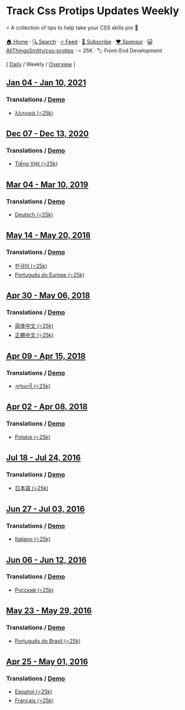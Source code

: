 # Track Css Protips Updates Weekly

⚡️ A collection of tips to help take your CSS skills pro 🦾

[🏠 Home](/README.md) · [🔍 Search](https://www.trackawesomelist.com/search/) · [🔥 Feed](https://www.trackawesomelist.com/AllThingsSmitty/css-protips/week/rss.xml) · [📮 Subscribe](https://trackawesomelist.us17.list-manage.com/subscribe?u=d2f0117aa829c83a63ec63c2f&id=36a103854c) · [❤️  Sponsor](https://github.com/sponsors/theowenyoung) · [😺 AllThingsSmitty/css-protips](https://github.com/AllThingsSmitty/css-protips) · ⭐ 25K · 🏷️ Front-End Development

[ [Daily](/content/AllThingsSmitty/css-protips/README.md) / Weekly / [Overview](/content/AllThingsSmitty/css-protips/readme/README.md) ]

## [Jan 04 - Jan 10, 2021](/content/2021/1/README.md)

### Translations / [Demo](http://codepen.io/AllThingsSmitty/pen/XKgOkR)

*   [λληνικά (⭐25k)](https://github.com/AllThingsSmitty/css-protips/tree/master/translations/gr-GR)

## [Dec 07 - Dec 13, 2020](/content/2020/49/README.md)

### Translations / [Demo](http://codepen.io/AllThingsSmitty/pen/XKgOkR)

*   [Tiếng Việt (⭐25k)](https://github.com/AllThingsSmitty/css-protips/tree/master/translations/vn-VN)

## [Mar 04 - Mar 10, 2019](/content/2019/9/README.md)

### Translations / [Demo](http://codepen.io/AllThingsSmitty/pen/XKgOkR)

*   [Deutsch (⭐25k)](https://github.com/AllThingsSmitty/css-protips/tree/master/translations/de-DE)

## [May 14 - May 20, 2018](/content/2018/20/README.md)

### Translations / [Demo](http://codepen.io/AllThingsSmitty/pen/XKgOkR)

*   [한국어 (⭐25k)](https://github.com/AllThingsSmitty/css-protips/tree/master/translations/ko-KR)
*   [Português do Europe (⭐25k)](https://github.com/AllThingsSmitty/css-protips/tree/master/translations/pt-PT)

## [Apr 30 - May 06, 2018](/content/2018/18/README.md)

### Translations / [Demo](http://codepen.io/AllThingsSmitty/pen/XKgOkR)

*   [简体中文 (⭐25k)](https://github.com/AllThingsSmitty/css-protips/tree/master/translations/zh-CN)
*   [正體中文 (⭐25k)](https://github.com/AllThingsSmitty/css-protips/tree/master/translations/zh-TW)

## [Apr 09 - Apr 15, 2018](/content/2018/15/README.md)

### Translations / [Demo](http://codepen.io/AllThingsSmitty/pen/XKgOkR)

*   [ગુજરાતી (⭐25k)](https://github.com/AllThingsSmitty/css-protips/tree/master/translations/gu-IND)

## [Apr 02 - Apr 08, 2018](/content/2018/14/README.md)

### Translations / [Demo](http://codepen.io/AllThingsSmitty/pen/XKgOkR)

*   [Polskie (⭐25k)](https://github.com/AllThingsSmitty/css-protips/tree/master/translations/pl-PL)

## [Jul 18 - Jul 24, 2016](/content/2016/29/README.md)

### Translations / [Demo](http://codepen.io/AllThingsSmitty/pen/XKgOkR)

*   [日本語 (⭐25k)](https://github.com/AllThingsSmitty/css-protips/tree/master/translations/ja-JP)

## [Jun 27 - Jul 03, 2016](/content/2016/26/README.md)

### Translations / [Demo](http://codepen.io/AllThingsSmitty/pen/XKgOkR)

*   [Italiano (⭐25k)](https://github.com/AllThingsSmitty/css-protips/tree/master/translations/it-IT)

## [Jun 06 - Jun 12, 2016](/content/2016/23/README.md)

### Translations / [Demo](http://codepen.io/AllThingsSmitty/pen/XKgOkR)

*   [Русский (⭐25k)](https://github.com/AllThingsSmitty/css-protips/tree/master/translations/ru-RU)

## [May 23 - May 29, 2016](/content/2016/21/README.md)

### Translations / [Demo](http://codepen.io/AllThingsSmitty/pen/XKgOkR)

*   [Português do Brasil (⭐25k)](https://github.com/AllThingsSmitty/css-protips/tree/master/translations/pt-BR)

## [Apr 25 - May 01, 2016](/content/2016/17/README.md)

### Translations / [Demo](http://codepen.io/AllThingsSmitty/pen/XKgOkR)

*   [Español (⭐25k)](https://github.com/AllThingsSmitty/css-protips/tree/master/translations/es-ES)
*   [Français (⭐25k)](https://github.com/AllThingsSmitty/css-protips/tree/master/translations/fr-FR)